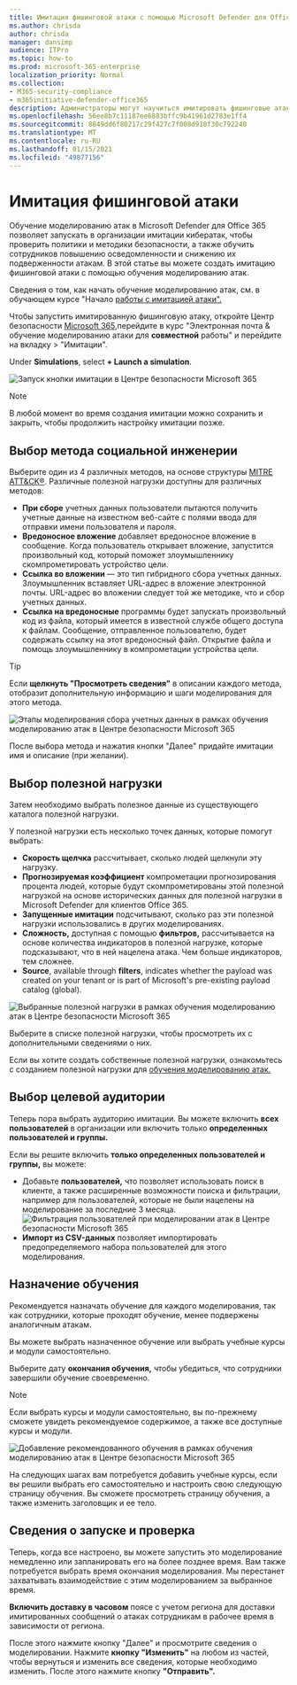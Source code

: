 ```yaml
---
title: Имитация фишинговой атаки с помощью Microsoft Defender для Office 365
ms.author: chrisda
author: chrisda
manager: dansimp
audience: ITPro
ms.topic: how-to
ms.prod: microsoft-365-enterprise
localization_priority: Normal
ms.collection:
- M365-security-compliance
- m365initiative-defender-office365
description: Администраторы могут научиться имитировать фишинговые атаки и обучить пользователей предотвращению фишинга с помощью обучения имитации атак в Microsoft Defender для Office 365.
ms.openlocfilehash: 56ee8b7c11187ee6883bffc9b41961d2783e1ff4
ms.sourcegitcommit: 8849dd6f80217c29f427c7f008d918f30c792240
ms.translationtype: MT
ms.contentlocale: ru-RU
ms.lasthandoff: 01/15/2021
ms.locfileid: "49877156"
---
```

# <a name="simulate-a-phishing-attack"></a>Имитация фишинговой атаки

Обучение моделированию атак в Microsoft Defender для Office 365 позволяет запускать в организации имитации кибератак, чтобы проверить политики и методики безопасности, а также обучить сотрудников повышению осведомленности и снижению их подверженности атакам. В этой статье вы можете создать имитацию фишинговой атаки с помощью обучения моделированию атак.

Сведения о том, как начать обучение моделированию атак, см. в обучающем курсе "Начало [работы с имитацией атаки".](attack-simulation-training-get-started.md)

Чтобы запустить имитированную фишинговую атаку, откройте Центр безопасности [Microsoft 365,](https://security.microsoft.com/)перейдите в курс "Электронная почта & обучение моделированию атаки для **совместной** работы" и перейдите на вкладку \> "Имитации". [](https://security.microsoft.com/attacksimulator?viewid=simulations)

Under **Simulations**, select **+ Launch a simulation**.

![Запуск кнопки имитации в Центре безопасности Microsoft 365](../../media/attack-sim-preview-launch.png)

> [!NOTE]
> В любой момент во время создания имитации можно сохранить и закрыть, чтобы продолжить настройку имитации позже.

## <a name="selecting-a-social-engineering-technique"></a>Выбор метода социальной инженерии

Выберите один из 4 различных методов, на основе структуры [MITRE ATT&CK®](https://attack.mitre.org/techniques/enterprise/). Различные полезной нагрузки доступны для различных методов:

- **При сборе** учетных данных пользователи пытаются получить учетные данные на известном веб-сайте с полями ввода для отправки имени пользователя и пароля.
- **Вредоносное вложение** добавляет вредоносное вложение в сообщение. Когда пользователь открывает вложение, запустится произвольный код, который поможет злоумышленнику скомпрометировать устройство цели.
- **Ссылка во вложении** — это тип гибридного сбора учетных данных. Злоумышленник вставляет URL-адрес в вложение электронной почты. URL-адрес во вложении следует той же методике, что и сбор учетных данных.
- **Ссылка на вредоносные** программы будет запускать произвольный код из файла, который имеется в известной службе общего доступа к файлам. Сообщение, отправленное пользователю, будет содержать ссылку на этот вредоносный файл. Открытие файла и помощь злоумышленнику в компрометации устройства цели.

> [!TIP]
> Если **щелкнуть "Просмотреть сведения"** в описании каждого метода, отобразит дополнительную информацию и шаги моделирования для этого метода.
>
> ![Этапы моделирования сбора учетных данных в рамках обучения моделированию атак в Центре безопасности Microsoft 365](../../media/attack-sim-preview-sim-steps.png)

После выбора метода и нажатия кнопки "Далее" придайте имитации имя и описание (при желании).

## <a name="selecting-a-payload"></a>Выбор полезной нагрузки

Затем необходимо выбрать полезное данные из существующего каталога полезной нагрузки.

У полезной нагрузки есть несколько точек данных, которые помогут выбрать:

- **Скорость щелчка** рассчитывает, сколько людей щелкнули эту нагрузку.
- **Прогнозируемая коэффициент** компрометации прогнозирования процента людей, которые будут скомпрометированы этой полезной нагрузкой на основе исторических данных для полезной нагрузки в Microsoft Defender для клиентов Office 365.
- **Запущенные имитации** подсчитывают, сколько раз эти полезной нагрузки использовались в других моделированиях.
- **Сложность,** доступная с помощью **фильтров,** рассчитывается на основе количества индикаторов в полезной нагрузке, которые подсказывают, что в ней нацелена атака. Чем больше индикаторов, тем сложнее.
- **Source**, available through **filters**, indicates whether the payload was created on your tenant or is part of Microsoft's pre-existing payload catalog (global).

![Выбранные полезной нагрузки в рамках обучения моделированию атак в Центре безопасности Microsoft 365](../../media/attack-sim-preview-select-payload.png)

Выберите в списке полезной нагрузки, чтобы просмотреть их с дополнительными сведениями о них.

Если вы хотите создать собственные полезной нагрузки, ознакомьтесь с созданием полезной нагрузки для [обучения моделированию атак.](attack-simulation-training-payloads.md)

## <a name="audience-targeting"></a>Выбор целевой аудитории

Теперь пора выбрать аудиторию имитации. Вы можете включить **всех пользователей** в организации или включить только **определенных пользователей и группы.**

Если вы решите включить **только определенных пользователей и группы,** вы можете:

- Добавьте **пользователей,** что позволяет использовать поиск в клиенте, а также расширенные возможности поиска и фильтрации, например для пользователей, которые не были нацелены на моделирование за последние 3 месяца.
  ![Фильтрация пользователей при моделировании атак в Центре безопасности Microsoft 365](../../media/attack-sim-preview-user-targeting.png)
- **Импорт из CSV-данных** позволяет импортировать предопределяемого набора пользователей для этого моделирования.

## <a name="assigning-training"></a>Назначение обучения

Рекомендуется назначать обучение для каждого моделирования, так как сотрудники, которые проходят обучение, менее подвержены аналогичным атакам.

Вы можете выбрать назначенное обучение или выбрать учебные курсы и модули самостоятельно.

Выберите дату **окончания обучения,** чтобы убедиться, что сотрудники завершили обучение своевременно.

> [!NOTE]
> Если выбрать курсы и модули самостоятельно, вы по-прежнему сможете увидеть рекомендуемое содержимое, а также все доступные курсы и модули.
>
> ![Добавление рекомендованного обучения в рамках обучения моделированию атак в Центре безопасности Microsoft 365](../../media/attack-sim-preview-add-training.png)

На следующих шагах вам  потребуется добавить учебные курсы, если вы решили выбрать его самостоятельно и настроить свою следующую страницу обучения. Вы сможете просмотреть страницу обучения, а также изменить заголовщик и ее тело.

## <a name="launch-details-and-review"></a>Сведения о запуске и проверка

Теперь, когда все настроено, вы можете запустить это моделирование немедленно или запланировать его на более позднее время. Вам также потребуется выбрать время окончания моделирования. Мы перестанет захватывать взаимодействие с этим моделированием за выбранное время.

**Включить доставку в часовом** поясе с учетом региона для доставки имитированных сообщений о атаках сотрудникам в рабочее время в зависимости от региона.

После этого нажмите кнопку  "Далее" и просмотрите сведения о моделировании. Нажмите **кнопку "Изменить"** на любом из частей, чтобы вернуться и изменить все сведения, которые необходимо изменить. После этого нажмите кнопку **"Отправить".**
